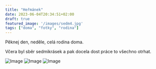 ```yaml
---
title: "Heřmánek"
date: 2023-06-04T20:34:51+02:00
draft: true
featured_image: '/images/sedm4.jpg'
tags: ["doma", "fotky", "rodina"]
---
```


Pěknej den, neděle, celá rodina doma.

Včera byl sběr sedmikrásek a pak docela dost práce to všechno otrhat.

![Image](/images/sedm1.jpg)
![Image](/images/sedm2.jpg)
![Image](/images/sedm3.jpg)

